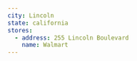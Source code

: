 ```yaml
---
city: Lincoln
state: california
stores:
  - address: 255 Lincoln Boulevard
    name: Walmart
---
```

